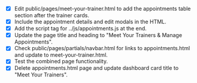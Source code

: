 - [x] Edit public/pages/meet-your-trainer.html to add the appointments table section after the trainer cards.
- [x] Include the appointment details and edit modals in the HTML.
- [x] Add the script tag for ../js/appointments.js at the end.
- [x] Update the page title and heading to "Meet Your Trainers & Manage Appointments".
- [x] Check public/pages/partials/navbar.html for links to appointments.html and update to meet-your-trainer.html.
- [x] Test the combined page functionality.
- [x] Delete appointments.html page and update dashboard card title to "Meet Your Trainers".
